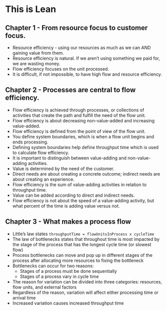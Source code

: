 # This is Lean

## Chapter 1 - From resource focus to customer focus.

- Resource efficiency - using our resources as much as we can AND gaining value from them.
- Resource efficiency is natural. If we aren’t using something we paid for, we are wasting money.
- Flow efficiency focuses on the unit processed.
- It is difficult, if not impossible, to have high flow and resource efficiency.

## Chapter 2 - Processes are central to flow efficiency.

- Flow efficiency is achieved through processes, or collections of activities that create the path and fulfill the need of the flow unit.
- Flow efficiency is about decreasing non-value-added and increasing value-added.
- Flow efficiency is defined from the point of view of the flow unit.
- You define system boundaries, which is when a flow unit begins and ends processing.
- Defining system boundaries help define throughput time which is used to calculate flow efficiency.
- It is important to distinguish between value-adding and non-value-adding activities.
- Value is determined by the need of the customer.
- Direct needs are about creating a concrete outcome; indirect needs are about creating an experience.
- Flow efficiency is the sum of value-adding activities in relation to throughput time.
- Value can be added according to direct and indirect needs.
- Flow efficiency is not about the speed of a value-adding activity, but what percent of the time is adding value versus not.

## Chapter 3 - What makes a process flow

- Little’s law states `throughputTime = flowUnitsInProcess x cycleTime`
- The law of bottlenecks states that throughout time is most impacted by the stage of the process that has the longest cycle time (or slowest flow)
- Process bottlenecks can move and pop up in different stages of the process after allocating more resources to fixing the bottleneck
- Bottlenecks can occur for two reasons:
    - Stages of a process must be done sequentially
    - Stages of a process vary in cycle time
- The reason for variation can be divided into three categories: resources, flow units, and external factors
- Regardless of the reason, variation will affect either processing time or arrival time
- Increased variation causes increased throughput time
